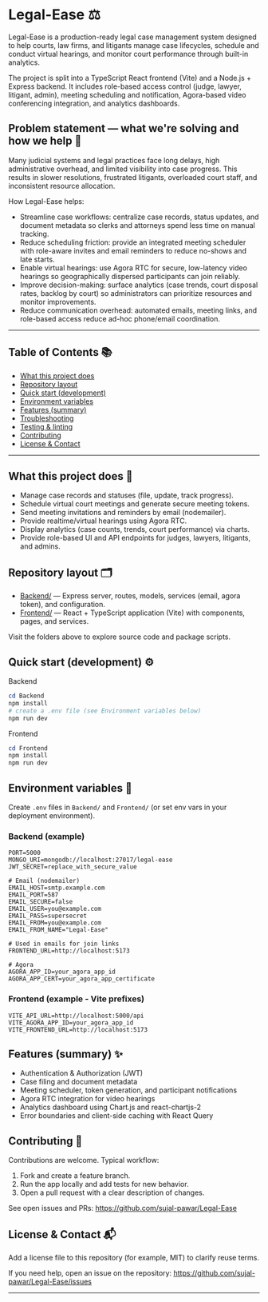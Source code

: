 
# Legal-Ease ⚖️

Legal-Ease is a production-ready legal case management system designed to help courts, law firms, and litigants manage case lifecycles, schedule and conduct virtual hearings, and monitor court performance through built-in analytics.

The project is split into a TypeScript React frontend (Vite) and a Node.js + Express backend. It includes role-based access control (judge, lawyer, litigant, admin), meeting scheduling and notification, Agora-based video conferencing integration, and analytics dashboards.

## Problem statement — what we're solving and how we help 🧩

Many judicial systems and legal practices face long delays, high administrative overhead, and limited visibility into case progress. This results in slower resolutions, frustrated litigants, overloaded court staff, and inconsistent resource allocation.

How Legal-Ease helps:

- Streamline case workflows: centralize case records, status updates, and document metadata so clerks and attorneys spend less time on manual tracking.
- Reduce scheduling friction: provide an integrated meeting scheduler with role-aware invites and email reminders to reduce no-shows and late starts.
- Enable virtual hearings: use Agora RTC for secure, low-latency video hearings so geographically dispersed participants can join reliably.
- Improve decision-making: surface analytics (case trends, court disposal rates, backlog by court) so administrators can prioritize resources and monitor improvements.
- Reduce communication overhead: automated emails, meeting links, and role-based access reduce ad-hoc phone/email coordination.

---

## Table of Contents 📚

- [What this project does](#what-this-project-does)
- [Repository layout](#repository-layout)
- [Quick start (development)](#quick-start-development)
- [Environment variables](#environment-variables)
- [Features (summary)](#features-summary)
- [Troubleshooting](#troubleshooting)
- [Testing & linting](#testing--linting)
- [Contributing](#contributing)
- [License & Contact](#license--contact)

---

## What this project does 🔎

- Manage case records and statuses (file, update, track progress).
- Schedule virtual court meetings and generate secure meeting tokens.
- Send meeting invitations and reminders by email (nodemailer).
- Provide realtime/virtual hearings using Agora RTC.
- Display analytics (case counts, trends, court performance) via charts.
- Provide role-based UI and API endpoints for judges, lawyers, litigants, and admins.

## Repository layout 🗂️

- [Backend/](Backend) — Express server, routes, models, services (email, agora token), and configuration.
- [Frontend/](Frontend) — React + TypeScript application (Vite) with components, pages, and services.

Visit the folders above to explore source code and package scripts.

## Quick start (development) ⚙️

Backend

```powershell
cd Backend
npm install
# create a .env file (see Environment variables below)
npm run dev
```

Frontend

```powershell
cd Frontend
npm install
npm run dev
```

## Environment variables 🔐

Create `.env` files in `Backend/` and `Frontend/` (or set env vars in your deployment environment). 

### Backend (example)

```env
PORT=5000
MONGO_URI=mongodb://localhost:27017/legal-ease
JWT_SECRET=replace_with_secure_value

# Email (nodemailer)
EMAIL_HOST=smtp.example.com
EMAIL_PORT=587
EMAIL_SECURE=false
EMAIL_USER=you@example.com
EMAIL_PASS=supersecret
EMAIL_FROM=you@example.com
EMAIL_FROM_NAME="Legal-Ease"

# Used in emails for join links
FRONTEND_URL=http://localhost:5173

# Agora
AGORA_APP_ID=your_agora_app_id
AGORA_APP_CERT=your_agora_app_certificate
```

### Frontend (example - Vite prefixes)

```env
VITE_API_URL=http://localhost:5000/api
VITE_AGORA_APP_ID=your_agora_app_id
VITE_FRONTEND_URL=http://localhost:5173
```

## Features (summary) ✨

- Authentication & Authorization (JWT)
- Case filing and document metadata
- Meeting scheduler, token generation, and participant notifications
- Agora RTC integration for video hearings
- Analytics dashboard using Chart.js and react-chartjs-2
- Error boundaries and client-side caching with React Query

## Contributing 🤝

Contributions are welcome. Typical workflow:

1. Fork and create a feature branch.
2. Run the app locally and add tests for new behavior.
3. Open a pull request with a clear description of changes.

See open issues and PRs: https://github.com/sujal-pawar/Legal-Ease

## License & Contact 📬

Add a license file to this repository (for example, MIT) to clarify reuse terms.

If you need help, open an issue on the repository: https://github.com/sujal-pawar/Legal-Ease/issues

---

